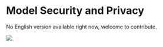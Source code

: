 # Model Security and Privacy

No English version available right now, welcome to contribute.

<a href="https://gitee.com/mindspore/docs/blob/r1.3/docs/federated/docs/source_en/security_and_privacy_protection.md" target="_blank"><img src="https://gitee.com/mindspore/docs/raw/r1.3/resource/_static/logo_source.png"></a>
